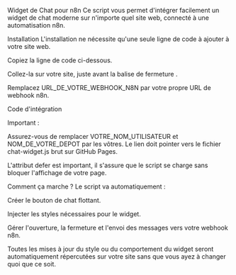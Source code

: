 Widget de Chat pour n8n
Ce script vous permet d'intégrer facilement un widget de chat moderne sur n'importe quel site web, connecté à une automatisation n8n.

Installation
L'installation ne nécessite qu'une seule ligne de code à ajouter à votre site web.

Copiez la ligne de code ci-dessous.

Collez-la sur votre site, juste avant la balise de fermeture </body>.

Remplacez URL_DE_VOTRE_WEBHOOK_N8N par votre propre URL de webhook n8n.

Code d'intégration
<script src="https://VOTRE_NOM_UTILISATEUR.github.io/NOM_DE_VOTRE_DEPOT/chat-widget.js" 
        data-n8n-url="URL_DE_VOTRE_WEBHOOK_N8N" 
        defer>
</script>

Important :

Assurez-vous de remplacer VOTRE_NOM_UTILISATEUR et NOM_DE_VOTRE_DEPOT par les vôtres. Le lien doit pointer vers le fichier chat-widget.js brut sur GitHub Pages.

L'attribut defer est important, il s'assure que le script se charge sans bloquer l'affichage de votre page.

Comment ça marche ?
Le script va automatiquement :

Créer le bouton de chat flottant.

Injecter les styles nécessaires pour le widget.

Gérer l'ouverture, la fermeture et l'envoi des messages vers votre webhook n8n.

Toutes les mises à jour du style ou du comportement du widget seront automatiquement répercutées sur votre site sans que vous ayez à changer quoi que ce soit.
